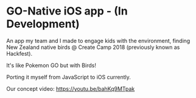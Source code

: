 # GO-Native iOS app - (In Development)

An app my team and I made to engage kids with the environment, finding New Zealand native birds @ Create Camp 2018 (previously known as Hackfest).

It's like Pokemon GO but with Birds!

Porting it myself from JavaScript to iOS currently.

Our concept video: https://youtu.be/bahKq9MTpak
